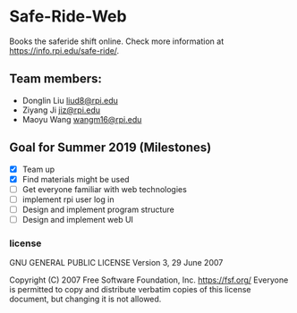# Safe-Ride-Web
Books the saferide shift online. Check more information at https://info.rpi.edu/safe-ride/.

## Team members:
+ Donglin Liu liud8@rpi.edu
+ Ziyang Ji jiz@rpi.edu
+ Maoyu Wang wangm16@rpi.edu

## Goal for Summer 2019 (Milestones)
- [x] Team up
- [x] Find materials might be used
- [ ] Get everyone familiar with web technologies 
- [ ] implement rpi user log in
- [ ] Design and implement program structure
- [ ] Design and implement web UI

### license 
GNU GENERAL PUBLIC LICENSE
                       Version 3, 29 June 2007

 Copyright (C) 2007 Free Software Foundation, Inc. <https://fsf.org/>
 Everyone is permitted to copy and distribute verbatim copies
 of this license document, but changing it is not allowed.
